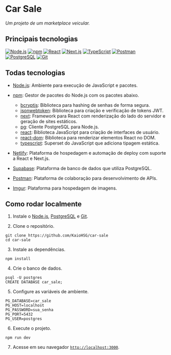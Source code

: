 # Car Sale

*Um projeto de um marketplace veicular.*

## Principais tecnologias

[![Node.js](https://img.shields.io/badge/nodejs-green)](https://nodejs.org)
[![npm](https://img.shields.io/badge/npm-red)](https://www.npmjs.com)
[![React](https://img.shields.io/badge/react-blue)](https://react.dev)
[![Next.js](https://img.shields.io/badge/nextjs-black)](https://nextjs.org)
[![TypeScript](https://img.shields.io/badge/typescript-navy)](https://www.typescriptlang.org)
[![Postman](https://img.shields.io/badge/postman-orange)](https://www.postman.com)
[![PostgreSQL](https://img.shields.io/badge/postgresql-blue)](https://www.postgresql.org)
[![Git](https://img.shields.io/badge/git-orange)](https://git-scm.com)

## Todas tecnologias

* [Node.js](https://nodejs.org): Ambiente para execução de JavaScript e pacotes.

* [npm](https://www.npmjs.com): Gestor de pacotes do Node.js com os pacotes abaixo.
    * [bcryptjs](https://www.npmjs.com/package/bcryptjs): Biblioteca para hashing de senhas de forma segura.
    * [jsonwebtoken](https://www.npmjs.com/package/jsonwebtoken): Biblioteca para criação e verificação de tokens JWT.
    * [next](https://www.npmjs.com/package/next): Framework para React com renderização do lado do servidor e geração de sites estáticos.
    * [pg](https://www.npmjs.com/package/pg): Cliente PostgreSQL para Node.js.
    * [react](https://www.npmjs.com/package/react): Biblioteca JavaScript para criação de interfaces de usuário.
    * [react-dom](https://www.npmjs.com/package/react-dom): Biblioteca para renderizar elementos React no DOM.
    * [typescript](https://www.npmjs.com/package/typescript): Superset do JavaScript que adiciona tipagem estática.

* [Netlify](https://www.netlify.com): Plataforma de hospedagem e automação de deploy com suporte a React e Next.js.

* [Supabase](https://supabase.com): Plataforma de banco de dados que utiliza PostgreSQL.

* [Postman](https://www.postman.com): Plataforma de colaboração para desenvolvimento de APIs.

* [Imgur](https://imgur.com): Plataforma para hospedagem de imagens.

## Como rodar localmente

1. Instale o [Node.js](https://nodejs.org/pt/download), [PostgreSQL](https://www.postgresql.org/download) e [Git](https://git-scm.com/downloads).

2. Clone o repositório.

``` shell
git clone https://github.com/KaioHSG/car-sale
cd car-sale
```

3. Instale as dependências.

``` shell
npm install
```

4. Crie o banco de dados.

``` shell
psql -U postgres
CREATE DATABASE car_sale;
```

5. Configure as variáveis de ambiente.

``` dotenv
PG_DATABASE=car_sale
PG_HOST=localhost
PG_PASSWORD=sua_senha
PG_PORT=5432
PG_USER=postgres
```

6. Execute o projeto.

``` shell
npm run dev
```

7. Acesse em seu navegador [`http://localhost:3000`](http://localhost:3000 ).